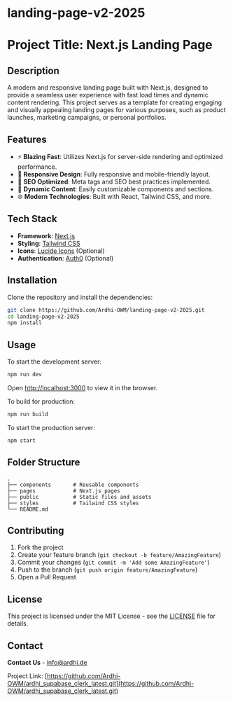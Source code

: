 
# landing-page-v2-2025

# Project Title: Next.js Landing Page

## Description
A modern and responsive landing page built with Next.js, designed to provide a seamless user experience with fast load times and dynamic content rendering. This project serves as a template for creating engaging and visually appealing landing pages for various purposes, such as product launches, marketing campaigns, or personal portfolios.

## Features
- ⚡ **Blazing Fast**: Utilizes Next.js for server-side rendering and optimized performance.
- 🎨 **Responsive Design**: Fully responsive and mobile-friendly layout.
- 🚀 **SEO Optimized**: Meta tags and SEO best practices implemented.
- 🎯 **Dynamic Content**: Easily customizable components and sections.
- 🌐 **Modern Technologies**: Built with React, Tailwind CSS, and more.

## Tech Stack
- **Framework**: [Next.js](https://nextjs.org/)
- **Styling**: [Tailwind CSS](https://tailwindcss.com/)
- **Icons**: [Lucide Icons](https://lucide.dev/) (Optional)
- **Authentication**: [Auth0](https://auth0.com/) (Optional)

## Installation

Clone the repository and install the dependencies:
```bash
git clone https://github.com/Ardhi-OWM/landing-page-v2-2025.git
cd landing-page-v2-2025
npm install
```

## Usage

To start the development server:
```bash
npm run dev
```

Open [http://localhost:3000](http://localhost:3000) to view it in the browser.

To build for production:
```bash
npm run build
```

To start the production server:
```bash
npm start
```

## Folder Structure
```
.
├── components       # Reusable components
├── pages            # Next.js pages
├── public           # Static files and assets
├── styles           # Tailwind CSS styles
└── README.md
```

## Contributing

1. Fork the project
2. Create your feature branch (`git checkout -b feature/AmazingFeature`)
3. Commit your changes (`git commit -m 'Add some AmazingFeature'`)
4. Push to the branch (`git push origin feature/AmazingFeature`)
5. Open a Pull Request

## License
This project is licensed under the MIT License - see the [LICENSE](LICENSE) file for details.

## Contact
**Contact Us** - [info@ardhi.de](mailto:info@ardhi.de])

Project Link: [https://github.com/Ardhi-OWM/ardhi_supabase_clerk_latest.git](https://github.com/Ardhi-OWM/ardhi_supabase_clerk_latest.git)

